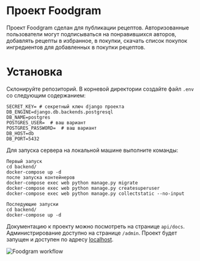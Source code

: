 # Проект Foodgram
Проект Foodgram сделан для публикации рецептов. Авторизованные пользователи
могут подписываться на понравившихся авторов, добавлять рецепты в избранное,
в покупки, скачать список покупок ингредиентов для добавленных в покупки
рецептов.

# Установка
Склонируйте репозиторий.
В корневой директории создайте файл `.env` со следующим содержанием:
```
SECRET_KEY= # секретный ключ django проекта
DB_ENGINE=django.db.backends.postgresql
DB_NAME=postgres
POSTGRES_USER=  # ваш вариант
POSTGRES_PASSWORD=  # ваш вариант
DB_HOST=db
DB_PORT=5432
```

Для запуска сервера на локальной машине выполните команды:
```
Первый запуск
cd backend/
docker-compose up -d
после запуска контейнеров
docker-compose exec web python manage.py migrate
docker-compose exec web python manage.py createsuperuser
docker-compose exec web python manage.py collectstatic --no-input

Последующие запуски
cd backend/
docker-compose up -d

```
Документацию к проекту можно посмотреть на странице `api/docs`.
Администрирование доступно на странице `/admin`.
Проект будет запущен и доступен по адресу [localhost](http://localhost).

![Foodgram workflow](https://github.com/tempresdisk/foodgram-project-react/actions/workflows/foodgram_workflow.yaml/badge.svg)